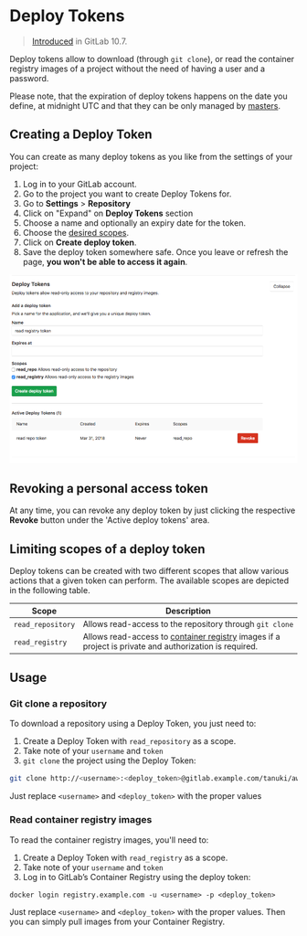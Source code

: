 # Deploy Tokens 

> [Introduced][ce-17894] in GitLab 10.7.

Deploy tokens allow to download (through `git clone`), or read the container registry images of a project without the need of having a user and a password.

Please note, that the expiration of deploy tokens happens on the date you define,
at midnight UTC and that they can be only managed by [masters](https://docs.gitlab.com/ee/user/permissions.html).

## Creating a Deploy Token

You can create as many deploy tokens as you like from the settings of your project: 

1. Log in to your GitLab account.
1. Go to the project you want to create Deploy Tokens for.
1. Go to **Settings** > **Repository**
1. Click on "Expand" on **Deploy Tokens** section
1. Choose a name and optionally an expiry date for the token.
1. Choose the [desired scopes](#limiting-scopes-of-a-deploy-token).
1. Click on **Create deploy token**.
1. Save the deploy token somewhere safe. Once you leave or refresh
   the page, **you won't be able to access it again**.

![Personal access tokens page](img/deploy_tokens.png)

## Revoking a personal access token

At any time, you can revoke any deploy token by just clicking the
respective **Revoke** button under the 'Active deploy tokens' area.

## Limiting scopes of a deploy token

Deploy tokens can be created with two different scopes that allow various
actions that a given token can perform. The available scopes are depicted in
the following table.

| Scope | Description |
| ----- | ----------- |
| `read_repository` | Allows read-access to the repository through `git clone` |
| `read_registry` | Allows read-access to [container registry] images if a project is private and authorization is required. |

## Usage

### Git clone a repository

To download a repository using a Deploy Token, you just need to:

1. Create a Deploy Token with `read_repository` as a scope.
2. Take note of your `username` and `token`
3. `git clone` the project using the Deploy Token:


```bash
git clone http://<username>:<deploy_token>@gitlab.example.com/tanuki/awesome_project.git
```

Just replace `<username>` and `<deploy_token>` with the proper values

### Read container registry images

To read the container registry images, you'll need to:

1. Create a Deploy Token with `read_registry` as a scope.
2. Take note of your `username` and `token`
3. Log in to GitLab’s Container Registry using the deploy token:

```
docker login registry.example.com -u <username> -p <deploy_token>
```

Just replace `<username>` and `<deploy_token>` with the proper values. Then you can simply 
pull images from your Container Registry.

[ce-17894]: https://gitlab.com/gitlab-org/gitlab-ce/merge_requests/17894
[ce-11845]: https://gitlab.com/gitlab-org/gitlab-ce/merge_requests/11845
[container registry]: ../container_registry.md

